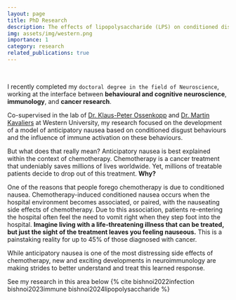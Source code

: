 ```yaml
---
layout: page
title: PhD Research
description: The effects of lipopolysaccharide (LPS) on conditioned disgust. Expanding the rodent model of lithium chloride (LiCl)-induced anticipatory nausea.
img: assets/img/western.png
importance: 1
category: research
related_publications: true
---
```



<br>

I recently completed my `doctoral degree in the field of Neuroscience`, working at the interface between **behavioural and cognitive neuroscience**, **immunology**, and **cancer research**.

Co-supervised in the lab of [Dr. Klaus-Peter Ossenkopp](https://www.psychology.uwo.ca/people/faculty/profiles/ossenkopp.html) and [Dr. Martin Kavaliers](https://www.psychology.uwo.ca/people/faculty/profiles/kavaliers.html) at Western University, my research focused on the development of a model of anticipatory nausea based on conditioned disgust behaviours and the influence of immune activation on these behaviours.

But what does that really mean? Anticipatory nausea is best explained within the context of chemotherapy. Chemotherapy is a cancer treatment that undeniably saves millions of lives worldwide. Yet, millions of treatable patients decide to drop out of this treatment. **Why?**

One of the reasons that people forego chemotherapy is due to conditioned nausea. Chemotherapy-induced conditioned nausea occurs when the hospital environment becomes associated, or paired, with the nauseating side effects of chemotherapy. Due to this association, patients re-entering the hospital often feel the need to vomit right when they step foot into the hospital. **Imagine living with a life-threatening illness that can be treated, but just the sight of the treatment leaves you feeling nauseous.** This is a painstaking reality for up to 45% of those diagnosed with cancer.

While anticipatory nausea is one of the most distressing side effects of chemotherapy, new and exciting developments in neuroimmunology are making strides to better understand and treat this learned response.

See my research in this area below {% cite bishnoi2022infection bishnoi2023immune bishnoi2024lipopolysaccharide %}
<br>

